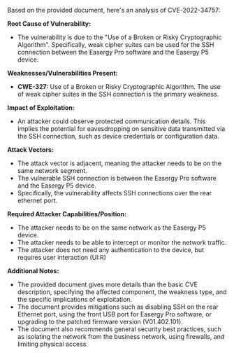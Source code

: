 Based on the provided document, here's an analysis of CVE-2022-34757:

**Root Cause of Vulnerability:**

*   The vulnerability is due to the "Use of a Broken or Risky Cryptographic Algorithm". Specifically, weak cipher suites can be used for the SSH connection between the Easergy Pro software and the Easergy P5 device.

**Weaknesses/Vulnerabilities Present:**

*   **CWE-327:** Use of a Broken or Risky Cryptographic Algorithm. The use of weak cipher suites in the SSH connection is the primary weakness.

**Impact of Exploitation:**

*   An attacker could observe protected communication details. This implies the potential for eavesdropping on sensitive data transmitted via the SSH connection, such as device credentials or configuration data.

**Attack Vectors:**

*   The attack vector is adjacent, meaning the attacker needs to be on the same network segment.
*   The vulnerable SSH connection is between the Easergy Pro software and the Easergy P5 device.
*   Specifically, the vulnerability affects SSH connections over the rear ethernet port.

**Required Attacker Capabilities/Position:**

*   The attacker needs to be on the same network as the Easergy P5 device.
*   The attacker needs to be able to intercept or monitor the network traffic.
*   The attacker does not need any authentication to the device, but requires user interaction (UI:R)

**Additional Notes:**

*   The provided document gives more details than the basic CVE description, specifying the affected component, the weakness type, and the specific implications of exploitation.
*   The document provides mitigations such as disabling SSH on the rear Ethernet port, using the front USB port for Easergy Pro software, or upgrading to the patched firmware version (V01.402.101).
*   The document also recommends general security best practices, such as isolating the network from the business network, using firewalls, and limiting physical access.
